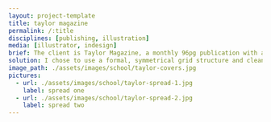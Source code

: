 ```yaml
---
layout: project-template
title: taylor magazine
permalink: /:title
disciplines: [publishing, illustration]
media: [illustrator, indesign]
brief: The client is Taylor Magazine, a monthly 96pg publication with a contemporary, creative, eccentric, individual, clean and ‘handmade edge’ look and feel. The job had two parts. First to illustrate two alternate covers based on one of the six features articles that month. Secondly to do layouts for these articles along with the contents pages, all within keeping with the vibe of the magazine.
solution: I chose to use a formal, symmetrical grid structure and clean minimalist style to carry through both the covers and spreads. My covers are my interpretation of one of the articles on the mysterious and private artist Stanley Donwood (the creative mind behind Radiohead’s album art).
image_path: ./assets/images/school/taylor-covers.jpg
pictures:
  - url: ./assets/images/school/taylor-spread-1.jpg
    label: spread one
  - url: ./assets/images/school/taylor-spread-2.jpg
    label: spread two    
---
```

